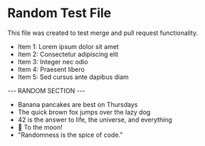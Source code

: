 # Random Test File
This file was created to test merge and pull request functionality.

 - Item 1: Lorem ipsum dolor sit amet
 - Item 2: Consectetur adipiscing elit
 - Item 3: Integer nec odio
 - Item 4: Praesent libero
 - Item 5: Sed cursus ante dapibus diam

--- RANDOM SECTION ---

* Banana pancakes are best on Thursdays
* The quick brown fox jumps over the lazy dog
* 42 is the answer to life, the universe, and everything
* 🚀 To the moon!
* "Randomness is the spice of code."
